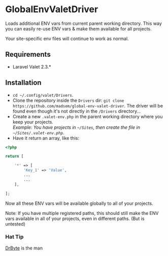 # GlobalEnvValetDriver

Loads additional ENV vars from current parent working directory.
This way you can easily re-use ENV vars & make them available for all projects.

Your site-specific env files will continue to work as normal.

## Requirements
- Laravel Valet 2.3.*

## Installation
- `cd ~/.config/valet/Drivers`.
- Clone the repository inside the `Drivers` dir: `git clone https://github.com/madsem/global-env-valet-driver`. The driver will be found even though it's not directly in the `/Drivers` directory...
- Create a new `.valet-env.php` in the parent working directory where you keep your projects.  
*Example: You have projects in `~/Sites`, then create the file in `~/Sites/.valet-env.php`.*
- Have it return an array, like this:
```php
<?php

return [

	'*' => [
		'Key_1' => 'Value',
		...
		...
	],

];
```

Now all these ENV vars will be available globally to all of your projects.

Note: If you have multiple registered paths, this should still make the ENV vars available in all of your projects, even in different paths. (But is untested)


### Hat Tip
[DrByte](https://github.com/drbyte) is the man
